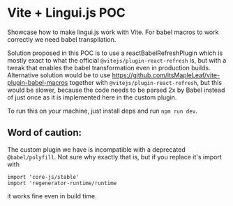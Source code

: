 # Vite + Lingui.js POC

Showcase how to make lingui.js work with Vite.
For babel macros to work correctly we need babel transpilation.

Solution proposed in this POC is to use a reactBabelRefreshPlugin which is mostly exact to what the official `@vitejs/plugin-react-refresh` is, but with a tweak that enables the babel transformation even in production builds.
Alternative solution would be to use https://github.com/itsMapleLeaf/vite-plugin-babel-macros together with `@vitejs/plugin-react-refresh`, but this would be slower, because the code needs to be parsed 2x by Babel instead of just once as it is implemented here in the custom plugin.

To run this on your machine, just install deps and run `npm run dev`.

## Word of caution:
The custom plugin we have is incompatible with a deprecated `@babel/polyfill`. Not sure why exactly that is, but if you replace it's import with 
```
import 'core-js/stable'
import 'regenerator-runtime/runtime
```
it works fine even in build time.
